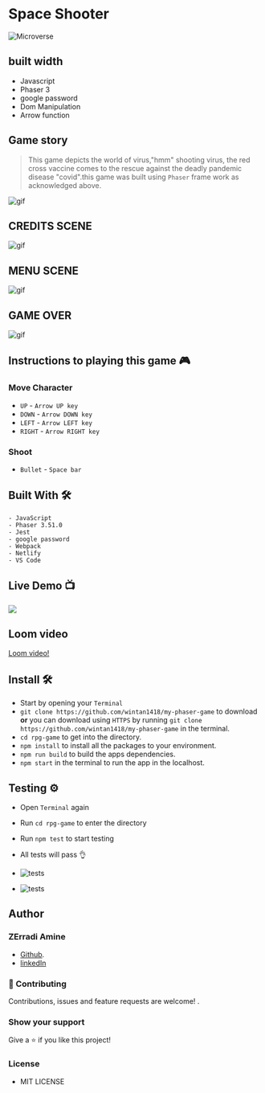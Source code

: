 #  Space Shooter

![Microverse](https://img.shields.io/badge/-Microverse-6F23FF?style=for-the-badge)

## built width

- Javascript
- Phaser 3
- google password
- Dom Manipulation
- Arrow function

## Game story

> This game depicts the world of virus,"hmm" shooting virus, the red cross vaccine comes to the rescue against the deadly pandemic disease "covid".this game was built using `Phaser` frame work as acknowledged above.

![gif](../assests/images/covidwar.gif)

## CREDITS SCENE

![gif](../assests/images/credits.gif)

## MENU SCENE

![gif](../assests/images/menu.gif)

## GAME OVER

![gif](../assests/images/game-over.gif)



## Instructions to playing this game 🎮

### Move Character

- `UP` - `Arrow UP key`
- `DOWN` - `Arrow DOWN key`
- `LEFT` - `Arrow LEFT key`
- `RIGHT` - `Arrow RIGHT key`

### Shoot

- `Bullet` - `Space bar`

## Built With 🛠

```
- JavaScript
- Phaser 3.51.0
- Jest
- google password
- Webpack
- Netlify
- VS Code

```

## Live Demo 📺

<a href="https://covide-killer.netlify.app/"><img src="https://www.netlify.com/img/deploy/button.svg"></a>

## Loom video
[Loom video!]()


## Install 🛠


-  Start by opening your `Terminal`
- `git clone https://github.com/wintan1418/my-phaser-game` to download <b>or</b> you can download using `HTTPS` by running `git clone https://github.com/wintan1418/my-phaser-game` in the terminal.
- `cd rpg-game` to get into the directory.
-  `npm install` to install all the packages to your environment.
- `npm run build` to build the apps dependencies.
- `npm start` in the terminal to run the app in the localhost.


## Testing ⚙


- Open `Terminal` again
- Run `cd rpg-game` to enter the directory
- Run `npm test` to start testing
- All tests will pass 👌

- ![tests](./assets/.png)
- ![tests](./assets/.png)

## Author

### ZErradi Amine

- [Github](https://www.github.com/dasileker/).
- [linkedIn](https://www.linkedin.com/zerradi)
### 🤝 Contributing

Contributions, issues and feature requests are welcome!
.

### Show your support

Give a ⭐️ if you like this project!

### License
- MIT LICENSE


